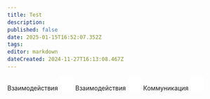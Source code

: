 ```yaml
---
title: Test
description: 
published: false
date: 2025-01-15T16:52:07.352Z
tags: 
editor: markdown
dateCreated: 2024-11-27T16:13:08.467Z
---
```


<div class="asd">
  <a class="tab-panel__item">
    <span>Взаимодействия</span>
      <img src="/main_page_icons/harm__white.png"/>
      <span class="filter"></span>
  </a>
  <a class="tab-panel__item">
    <span>Взаимодействия</span>
      <img src="/main_page_icons/harm__white.png"/>
      <span class="filter"></span>
  </a>
  <a class="tab-panel__item">
    <span>Коммуникация</span>
    <img src="/main_page_icons/headset__white.png"/>

  </a>
</div>